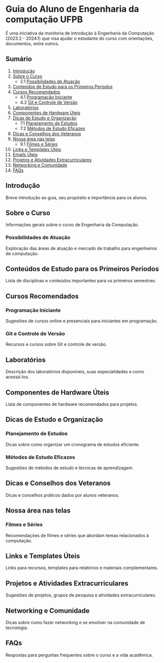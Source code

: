 # Guia do Aluno de Engenharia da computação UFPB
É uma iniciativa da monitoria de Introdução à Engenharia da Computação (2023.2 - 2024.1)  que visa ajudar o estudante do curso com orientações, documentos, entre outros.

## Sumário
1. [Introdução](#introdução)
2. [Sobre o Curso](#sobre-o-curso)
   - 2.1 [Possibilidades de Atuação](#possibilidades-de-atuacao)
3. [Conteúdos de Estudo para os Primeiros Períodos](#conteúdos-de-estudo-para-os-primeiros-períodos)
4. [Cursos Recomendados](#cursos-recomendados)
   - 4.1 [Programação Iniciante](#programação-iniciante)
   - 4.2 [Git e Controle de Versão](#git-e-controle-de-versao)
5. [Laboratórios](#laboratórios)
6. [Componentes de Hardware Úteis](#componentes-de-hardware-uteis)
7. [Dicas de Estudo e Organização](#dicas-de-estudo-e-organização)
   - 7.1 [Planejamento de Estudos](#planejamento-de-estudos)
   - 7.2 [Métodos de Estudo Eficazes](#métodos-de-estudo-eficazes)
8. [Dicas e Conselhos dos Veteranos](#dicas-e-conselhos-dos-veteranos)
9. [Nossa área nas telas](#nossa-área-nas-telas)
   - 9.1 [Filmes e Séries](#filmes-e-séries)
10. [Links e Templates Úteis](#links-e-templates-uteis)
11. [Emails Úteis](#links-e-templates-uteis)
12. [Projetos e Atividades Extracurriculares](#projetos-e-atividades-extracurriculares)
13. [Networking e Comunidade](#networking-e-comunidade)
14. [FAQs](#faqs)

## Introdução
Breve introdução ao guia, seu propósito e importância para os alunos.

## Sobre o Curso
Informações gerais sobre o curso de Engenharia da Computação.
### Possibilidades de Atuação
Exploração das áreas de atuação e mercado de trabalho para engenheiros de computação.

## Conteúdos de Estudo para os Primeiros Períodos
Lista de disciplinas e conteúdos importantes para os primeiros semestres.

## Cursos Recomendados
### Programação Iniciante
Sugestões de cursos online e presenciais para iniciantes em programação.
### Git e Controle de Versão
Recursos e cursos sobre Git e controle de versão.

## Laboratórios
Descrição dos laboratórios disponíveis, suas especialidades e como acessá-los.

## Componentes de Hardware Úteis
Lista de componentes de hardware recomendados para projetos.

## Dicas de Estudo e Organização
### Planejamento de Estudos
Dicas sobre como organizar um cronograma de estudos eficiente.
### Métodos de Estudo Eficazes
Sugestões de métodos de estudo e técnicas de aprendizagem.

## Dicas e Conselhos dos Veteranos
Dicas e conselhos práticos dados por alunos veteranos.

## Nossa área nas telas
### Filmes e Séries
Recomendações de filmes e séries que abordam temas relacionados à computação.

## Links e Templates Úteis
Links para recursos, templates para relatórios e materiais complementares.

## Projetos e Atividades Extracurriculares
Sugestões de projetos, grupos de pesquisa e atividades extracurriculares.

## Networking e Comunidade
Dicas sobre como fazer networking e se envolver na comunidade de tecnologia.

## FAQs
Respostas para perguntas frequentes sobre o curso e a vida acadêmica.

